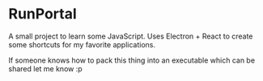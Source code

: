# RunPortal

A small project to learn some JavaScript.
Uses Electron + React to create some shortcuts for my favorite applications.

If someone knows how to pack this thing into an executable which can be shared let me know :p
